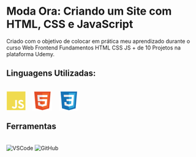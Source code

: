 # Moda Ora: Criando um Site com HTML, CSS e JavaScript
Criado com o objetivo de colocar em prática meu aprendizado durante o curso Web Frontend Fundamentos HTML CSS JS + de 10 Projetos na plataforma Udemy.

## Linguagens Utilizadas:
<div style="display: inline_block"><br>
  <img align="center" alt="Rafa-Js" height="50" width="50" src="https://raw.githubusercontent.com/devicons/devicon/master/icons/javascript/javascript-plain.svg" style="margin-right: 15px;">
  <img align="center" alt="Rafa-HTML" height="50" width="50" src="https://raw.githubusercontent.com/devicons/devicon/master/icons/html5/html5-original.svg" style="margin-right: 15px;">
  <img align="center" alt="Rafa-CSS" height="50" width="50" src="https://raw.githubusercontent.com/devicons/devicon/master/icons/css3/css3-original.svg">
</div>

## Ferramentas
<div style="display: inline_block"><br>
  <img align="center" alt="VSCode" height="50" width="50" src="https://code.visualstudio.com/assets/images/code-stable.png" ;">
  <img align="center" alt="GitHub" height="50" width="50" src="https://github.githubassets.com/images/modules/logos_page/GitHub-Mark.png">
</div>
